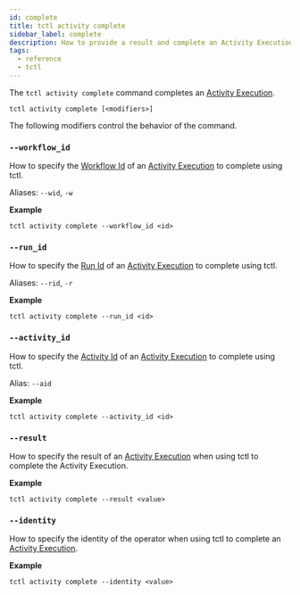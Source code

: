 ```yaml
---
id: complete
title: tctl activity complete
sidebar_label: complete
description: How to provide a result and complete an Activity Execution using tctl.
tags:
  - reference
  - tctl
---
```


The `tctl activity complete` command completes an [Activity Execution](/docs/content/what-is-an-activity-execution).

`tctl activity complete [<modifiers>]`

The following modifiers control the behavior of the command.

### `--workflow_id`

How to specify the [Workflow Id](/docs/content/what-is-a-workflow-id) of an [Activity Execution](/docs/content/what-is-an-activity-execution) to complete using tctl.

Aliases: `--wid`, `-w`

**Example**

```
tctl activity complete --workflow_id <id>
```

### `--run_id`

How to specify the [Run Id](/docs/content/what-is-a-run-id) of an [Activity Execution](/docs/content/what-is-an-activity-execution) to complete using tctl.

Aliases: `--rid`, `-r`

**Example**

```
tctl activity complete --run_id <id>
```

### `--activity_id`

How to specify the [Activity Id](/docs/content/what-is-an-activity-id) of an [Activity Execution](/docs/content/what-is-an-activity-execution) to complete using tctl.

Alias: `--aid`

**Example**

```
tctl activity complete --activity_id <id>
```

### `--result`

How to specify the result of an [Activity Execution](/docs/content/what-is-an-activity-execution) when using tctl to complete the Activity Execution.

**Example**

```
tctl activity complete --result <value>
```

### `--identity`

How to specify the identity of the operator when using tctl to complete an [Activity Execution](/docs/content/what-is-an-activity-execution).

**Example**

```
tctl activity complete --identity <value>
```
